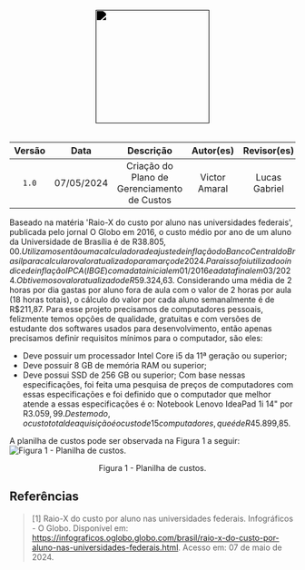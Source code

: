 <br/>

<div style="display: flex; flex-direction: column; justify-content: center; align-items:center;">
    <img src="https://dansousamelo.github.io/RQ_ISP/assets/backlog/BACKLOG-ICON.png" width="200" height="200" style="filter: brightness(0%);"ss />
</div>

<br/>

| Versão |    Data    |                  Descrição                  |   Autor(es)   |  Revisor(es)  |
| :----: | :--------: | :-----------------------------------------: | :-----------: | :-----------: |
| `1.0`  | 07/05/2024 | Criação do Plano de Gerenciamento de Custos | Victor Amaral | Lucas Gabriel |

Baseado na matéria 'Raio-X do custo por aluno nas universidades federais', publicada pelo jornal O Globo em 2016, o custo médio por ano de um aluno da Universidade de Brasília é de R$38.805,00. Utilizamos então uma calculadora de ajuste de inflação do Banco Central do Brasil para calcular o valor atualizado para março de 2024. Para isso foi utilizado o índice de inflação IPCA (IBGE) com a data inicial em 01/2016 e a data final em 03/2024. Obtivemos o valor atualizado de R$59.324,63. Considerando uma média de 2 horas por dia gastas por aluno fora de aula com o valor de 2 horas por aula (18 horas totais), o cálculo do valor por cada aluno semanalmente é de R$211,87. Para esse projeto precisamos de computadores pessoais, felizmente temos opções de qualidade, gratuitas e com versões de estudante dos softwares usados para desenvolvimento, então apenas precisamos definir requisitos mínimos para o computador, são eles:
- Deve possuir um processador Intel Core i5 da 11ª geração ou superior;
- Deve possuir 8 GB de memória RAM ou superior;
- Deve possui SSD de 256 GB ou superior;
Com base nessas especificações, foi feita uma pesquisa de preços de computadores com essas especificações e foi definido que o computador que melhor atende a essas especificações é o: Notebook Lenovo IdeaPad 1i 14" por R$3.059,99. Deste modo, o custo total de aquisição é o custo de 15 computadores, que é de R$45.899,85.

A planilha de custos pode ser observada na Figura 1 a seguir:
![Figura 1 - Planilha de custos.](./assets/planilha-custos.png)

<center> Figura 1 - Planilha de custos.</center>

## Referências

> [1] Raio-X do custo por aluno nas universidades federais. Infográficos - O Globo. Disponível em: <https://infograficos.oglobo.globo.com/brasil/raio-x-do-custo-por-aluno-nas-universidades-federais.html>. Acesso em: 07 de maio de 2024.